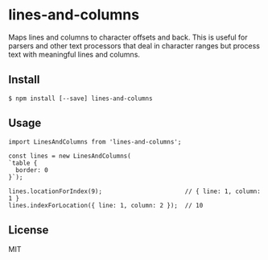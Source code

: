 lines-and-columns
=================

Maps lines and columns to character offsets and back. This is useful for parsers and other text processors that deal in character ranges but process text with meaningful lines and columns.

Install
-------

    $ npm install [--save] lines-and-columns

Usage
-----

    import LinesAndColumns from 'lines-and-columns';

    const lines = new LinesAndColumns(
    `table {
      border: 0
    }`);

    lines.locationForIndex(9);                       // { line: 1, column: 1 }
    lines.indexForLocation({ line: 1, column: 2 });  // 10

License
-------

MIT
